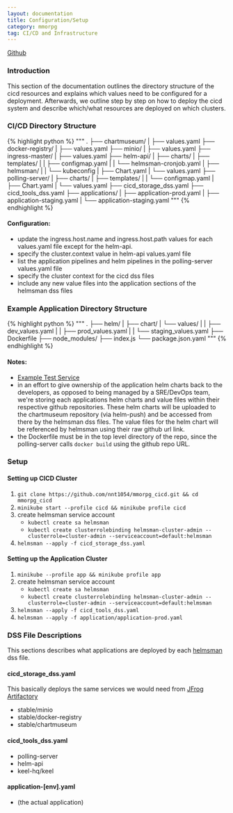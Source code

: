 ```yaml
---
layout: documentation
title: Configuration/Setup
category: mmorpg
tag: CI/CD and Infrastructure
---
```


[Github](https://github.com/nnt1054/mmorpg-cicd)

### Introduction

This section of the documentation outlines the directory structure of the cicd resources and explains which values need to be configured for a deployment.  Afterwards, we outline step by step on how to deploy the cicd system and describe which/what resources are deployed on which clusters.

### CI/CD Directory Structure

{% highlight python %}
"""
.
├── chartmuseum/
|   ├── values.yaml
├── docker-registry/
|   ├── values.yaml
├── minio/
|   ├── values.yaml
├── ingress-master/
|   ├── values.yaml
├── helm-api/
|   ├── charts/
|   ├── templates/
|	|   ├── configmap.yaml
|   |	└── helmsman-cronjob.yaml
|   ├── helmsman/
|   |	└── kubeconfig
|   ├── Chart.yaml
|   └── values.yaml
├── polling-server/
|   ├── charts/
|   ├── templates/
|	|   └── configmap.yaml
|   ├── Chart.yaml
|   └── values.yaml
├── cicd_storage_dss.yaml
├── cicd_tools_dss.yaml
├── applications/
|   ├── application-prod.yaml
|   ├── application-staging.yaml
|   └── application-staging.yaml
"""
{% endhighlight %}

#### Configuration:
* update the ingress.host.name and ingress.host.path values for each values.yaml file except for the helm-api.
* specify the cluster.context value in helm-api values.yaml file
* list the application pipelines and helm pipelines in the polling-server values.yaml file
* specify the cluster context for the cicd dss files
* include any new value files into the application sections of the helmsman dss files

### Example Application Directory Structure

{% highlight python %}
"""
.
├── helm/
|   ├── chart/
|   └── values/
|	|   ├── dev_values.yaml
|	|   ├── prod_values.yaml
|   |	└── staging_values.yaml
├── Dockerfile
├── node_modules/
├── index.js
└── package.json.yaml
"""
{% endhighlight %}

#### Notes:
* [Example Test Service](https://github.com/nnt1054/mmorpg-test-service)
* in an effort to give ownership of the application helm charts back to the developers, as opposed to being managed by a SRE/DevOps team, we're storing each applications helm charts and value files within their respective github repositories. These helm charts will be uploaded to the chartmuseum repository (via helm-push) and be accessed from there by the helmsman dss files.  The value files for the helm chart will be referenced by helmsman using their raw github url link.
* the Dockerfile must be in the top level directory of the repo, since the polling-server calls `docker build` using the github repo URL.

### Setup

#### Setting up CICD Cluster
1. `git clone https://github.com/nnt1054/mmorpg_cicd.git && cd mmorpg_cicd`
2. `minikube start --profile cicd && minikube profile cicd`
3. create helmsman service account
	* `kubectl create sa helmsman`
	* `kubectl create clusterrolebinding helmsman-cluster-admin --clusterrole=cluster-admin --serviceaccount=default:helmsman`
4. `helmsman --apply -f cicd_storage_dss.yaml`

#### Setting up the Application Cluster
1. `minikube --profile app && minikube profile app`
2. create helmsman service account
	* `kubectl create sa helmsman`
	* `kubectl create clusterrolebinding helmsman-cluster-admin --clusterrole=cluster-admin --serviceaccount=default:helmsman`
3. `helmsman --apply -f cicd_tools_dss.yaml`
4. `helmsman --apply -f application/application-prod.yaml`

### DSS File Descriptions
This sections describes what applications are deployed by each [helmsman](https://github.com/Praqma/helmsman) dss file.

#### cicd_storage_dss.yaml
This basically deploys the same services we would need from [JFrog Artifactory](https://jfrog.com/)
* stable/minio
* stable/docker-registry
* stable/chartmuseum

#### cicd_tools_dss.yaml
* polling-server
* helm-api
* keel-hq/keel

#### application-[env].yaml
* (the actual application)


<br/>